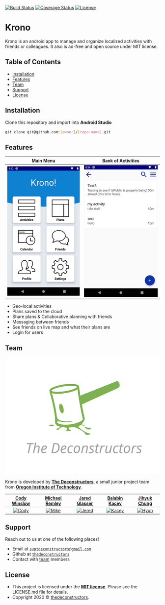 [![Build Status](http://img.shields.io/travis/badges/badgerbadgerbadger.svg?style=flat-square)](https://travis-ci.org/badges/badgerbadgerbadger) [![Coverage Status](http://img.shields.io/coveralls/badges/badgerbadgerbadger.svg?style=flat-square)](https://coveralls.io/r/badges/badgerbadgerbadger) [![License](http://img.shields.io/:license-mit-blue.svg?style=flat-square)](http://badges.mit-license.org) 

# Krono
Krono is an android app to manage and organize localized activities with friends or colleagues. It also is ad-free and open source under MIT license.

## Table of Contents

- [Installation](#installation)
- [Features](#features)
- [Team](#team)
- [Support](#support)
- [License](#license)

## Installation
Clone this repository and import into **Android Studio**
```bash
git clone git@github.com:[owner]/[repo-name].git
```

## Features
| **Main Menu** | **Bank of Activities** |
| :---: | :---: |
| ![Main menu](https://github.com/thedeconstructors/Krono/blob/Development/Images/device_mainmenu.png) | ![Mike](https://github.com/thedeconstructors/Krono/blob/Development/Images/device-activitymenu.png) |

- Geo-local activities
- Plans saved to the cloud
- Share plans & Collaborative planning with friends
- Messaging between friends
-	See friends on live map and what their plans are
-	Login for users

## Team

![TeamLogo](https://github.com/thedeconstructors/Krono/blob/Development/Images/TeamLogo.png)

Krono is developed by <a href="https://github.com/thedeconstructors" target="_blank">**The Deconstructors**</a>, a small junior project team from <a href="https://www.oit.edu/" target="_blank">**Oregon Institute of Technology**</a>.

| <a href="https://github.com/CodeyWinslow" target="_blank">**Cody Winslow**</a> | <a href="https://github.com/Mikesteam1234" target="_blank">**Michael Remley**</a> | <a href="https://github.com/JaredGlasser" target="_blank">**Jared Glasser**</a> | <a href="https://github.com/Balabin-Kacey" target="_blank">**Balabin Kacey**</a> | <a href="https://github.com/jihyukchung" target="_blank">**Jihyuk Chung**</a> | 
| :---: | :---: | :---: | :---: | :---: |
| [![Cody](https://avatars3.githubusercontent.com/u/24807225?s=400&v=4)](https://github.com/CodeyWinslow) | [![Mike](https://avatars1.githubusercontent.com/u/19197456?s=400&v=4)](https://github.com/Mikesteam1234) | [![Jered](https://avatars3.githubusercontent.com/u/56705972?s=400&v=4)](https://github.com/JaredGlasser) | [![Kacey](https://avatars0.githubusercontent.com/u/51183783?s=400&v=4)](https://github.com/Balabin-Kacey) | [![Hyun](https://avatars3.githubusercontent.com/u/51769097?s=400&v=4)](https://github.com/jihyukchung)  |

## Support

Reach out to us at one of the following places!

- Email at <a href="mailto:suptdeconstructors@gmail.com?subject=KronoSupport" target="_blank">`suptdeconstructors@gmail.com`</a>
- Github at <a href="https://github.com/thedeconstructors" target="_blank">`thedeconstructors`</a>
- Contact with [team](#team) members

## License

- This project is licensed under the **[MIT license](http://opensource.org/licenses/mit-license.php)**. Please see the LICENSE.md file for details.
- Copyright 2020 © <a href="https://github.com/thedeconstructors" target="_blank">thedeconstructors</a>.
